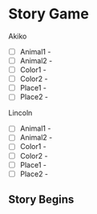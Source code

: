 # Story Game

Akiko

- [ ] Animal1 -
- [ ] Animal2 -
- [ ] Color1 -
- [ ] Color2 -
- [ ] Place1 -
- [ ] Place2 -

Lincoln

- [ ] Animal1 -
- [ ] Animal2 -
- [ ] Color1 -
- [ ] Color2 -
- [ ] Place1 -
- [ ] Place2 -

## Story Begins


